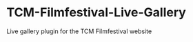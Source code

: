 TCM-Filmfestival-Live-Gallery
=============================

Live gallery plugin for the TCM Filmfestival website
